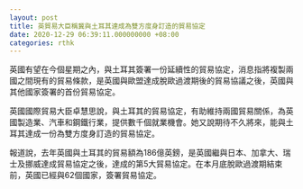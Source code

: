 ```yaml
---
layout: post
title: 英貿易大臣稱冀與土耳其達成為雙方度身訂造的貿易協定
date: 2020-12-29 06:39:11.000000000 +08:00
categories: rthk
---
```


英國有望在今個星期之內，與土耳其簽署一份延續性的貿易協定，消息指將複製兩國之間現有的貿易條款，是英國與歐盟達成脫歐過渡期後的貿易協議之後，英國與其他國家簽署的首份貿易協定。

英國國際貿易大臣卓慧思說，與土耳其的貿易協定，有助維持兩國貿易關係，為英國製造業、汽車和鋼鐵行業，提供數千個就業機會。她又說期待不久將來，能與土耳其達成一份為雙方度身訂造的貿易協定。

報道說，去年英國與土耳其的貿易額為186億英鎊，是英國繼與日本、加拿大、瑞士及挪威達成貿易協定之後，達成的第5大貿易協定。在本月底脫歐過渡期結束前，英國已經與62個國家，簽署貿易協定。
